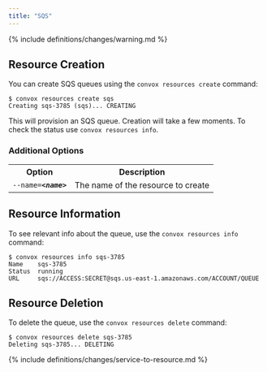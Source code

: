 ```yaml
---
title: "SQS"
---
```


{% include definitions/changes/warning.md %}

## Resource Creation

You can create SQS queues using the `convox resources create` command:

    $ convox resources create sqs
    Creating sqs-3785 (sqs)... CREATING

This will provision an SQS queue. Creation will take a few moments. To check the status use `convox resources info`.

### Additional Options

<table>
  <tr><th>Option</th><th>Description</th></tr>
  <tr><td><code>--name=<b><i>&lt;name&gt;</i></b></code></td><td>The name of the resource to create</td></tr>
</table>

## Resource Information

To see relevant info about the queue, use the `convox resources info` command:

    $ convox resources info sqs-3785
    Name    sqs-3785
    Status  running
    URL     sqs://ACCESS:SECRET@sqs.us-east-1.amazonaws.com/ACCOUNT/QUEUE

## Resource Deletion

To delete the queue, use the `convox resources delete` command:

    $ convox resources delete sqs-3785
    Deleting sqs-3785... DELETING

{% include definitions/changes/service-to-resource.md %}
